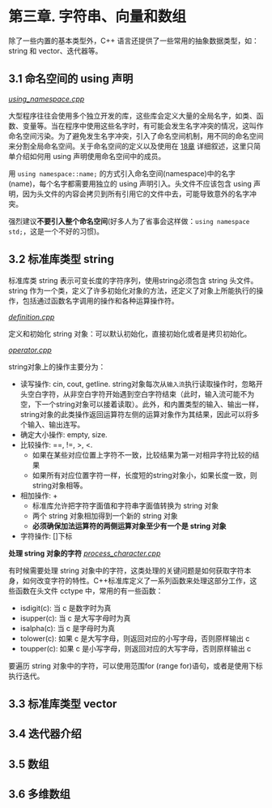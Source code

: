 # 第三章. 字符串、向量和数组

除了一些内置的基本类型外，C++ 语言还提供了一些常用的抽象数据类型，如：string 和 vector、迭代器等。

## 3.1 命名空间的 using 声明

*[using_namespace.cpp](using_namespace.cpp)*

大型程序往往会使用多个独立开发的库，这些库会定义大量的全局名字，如类、函数、变量等。当在程序中使用这些名字时，有可能会发生名字冲突的情况，这叫作命名空间污染。为了避免发生名字冲突，引入了命名空间机制，用不同的命名空间来分割全局命名空间。关于命名空间的定义以及使用在 [18章](chap18) 详细叙述，这里只简单介绍如何用 using 声明使用命名空间中的成员。

用 `using namespace::name;`  的方式引入命名空间(namespace)中的名字(name)，每个名字都需要用独立的 using 声明引入。头文件不应该包含 using 声明，因为头文件的内容会拷贝到所有引用它的文件中去，可能导致意外的名字冲突。

强烈建议**不要引入整个命名空间**(好多人为了省事会这样做：`using namespace std;`，这是一个不好的习惯)。

## 3.2 标准库类型 string

标准库类 string 表示可变长度的字符序列，使用string必须包含 string 头文件。string 作为一个类，定义了许多初始化对象的方法，还定义了对象上所能执行的操作，包括通过函数名字调用的操作和各种运算操作符。

*[definition.cpp](definition.cpp)*

定义和初始化 string 对象：可以默认初始化，直接初始化或者是拷贝初始化。

*[operator.cpp](operator.cpp)*

string对象上的操作主要分为：

* 读写操作: cin, cout, getline. string对象每次从`输入流`执行读取操作时，忽略开头空白字符，从非空白字符开始遇到空白字符结束（此时，输入流可能不为空，下一个string对象可以接着读取）。此外，和内置类型的输入、输出一样，string对象的此类操作返回运算符左侧的运算对象作为其结果，因此可以将多个输入、输出连写。
* 确定大小操作: empty, size.
* 比较操作: ==, !=, >, <. 
    * 如果在某些对应位置上字符不一致，比较结果为第一对相异字符比较的结果
    * 如果所有对应位置字符一样，长度短的string对象小，如果长度一致，则string对象相等。
* 相加操作: +
    * 标准库允许把字符字面值和字符串字面值转换为 string 对象
    * 两个 string 对象相加得到一个新的 string 对象
    * **必须确保加法运算符的两侧运算对象至少有一个是 string 对象** 
* 字符操作: []下标

**处理 string 对象的字符**    *[process_character.cpp](process_character.cpp)*

有时候需要处理 string 对象中的字符，这类处理的关键问题是如何获取字符本身，如何改变字符的特性。C++标准库定义了一系列函数来处理这部分工作，这些函数在头文件 cctype 中，常用的有一些函数：

* isdigit(c): 当 c 是数字时为真
* isupper(c): 当 c 是大写字母时为真
* isalpha(c): 当 c 是字母时为真
* tolower(c): 如果 c 是大写字母，则返回对应的小写字母，否则原样输出 c
* toupper(c): 如果 c 是小写字母，则返回对应的大写字母，否则原样输出 c

要遍历 string 对象中的字符，可以使用范围for (range for)语句，或者是使用下标执行迭代。
## 3.3 标准库类型 vector

## 3.4 迭代器介绍

## 3.5 数组

## 3.6 多维数组

